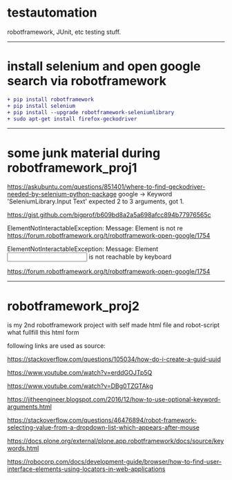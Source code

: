 # testautomation
robotframework, JUnit, etc testing stuff.

_________________________________________________________

# install selenium and open google search via robotframework

```diff
+ pip install robotframework
+ pip install selenium
+ pip install --upgrade robotframework-seleniumlibrary
+ sudo apt-get install firefox-geckodriver
```
_________________________________________________________ 

# some junk material during robotframework_proj1 

https://askubuntu.com/questions/851401/where-to-find-geckodriver-needed-by-selenium-python-package google 
-> Keyword 'SeleniumLibrary.Input Text' expected 2 to 3 arguments, got 1.

https://gist.github.com/bigprof/b609bd8a2a5a698afcc894b77976565c

ElementNotInteractableException: Message: Element is not re
https://forum.robotframework.org/t/robotframework-open-google/1754

ElementNotInteractableException: Message: Element <input class="gLFyf gsfi" name="q" type="text"> is not reachable by keyboard


https://forum.robotframework.org/t/robotframework-open-google/1754


_______________________________________________________

# robotframework_proj2

is my 2nd robotframework project with self made html file and robot-script what fullfill this html form

following links are used as source:

https://stackoverflow.com/questions/105034/how-do-i-create-a-guid-uuid

https://www.youtube.com/watch?v=erddGOJTp5Q

https://www.youtube.com/watch?v=DBg0TZGTAkg

https://jjtheengineer.blogspot.com/2016/12/how-to-use-optional-keyword-arguments.html

https://stackoverflow.com/questions/46476894/robot-framework-selecting-value-from-a-dropdown-list-which-appears-after-mouse	

https://docs.plone.org/external/plone.app.robotframework/docs/source/keywords.html

https://robocorp.com/docs/development-guide/browser/how-to-find-user-interface-elements-using-locators-in-web-applications
